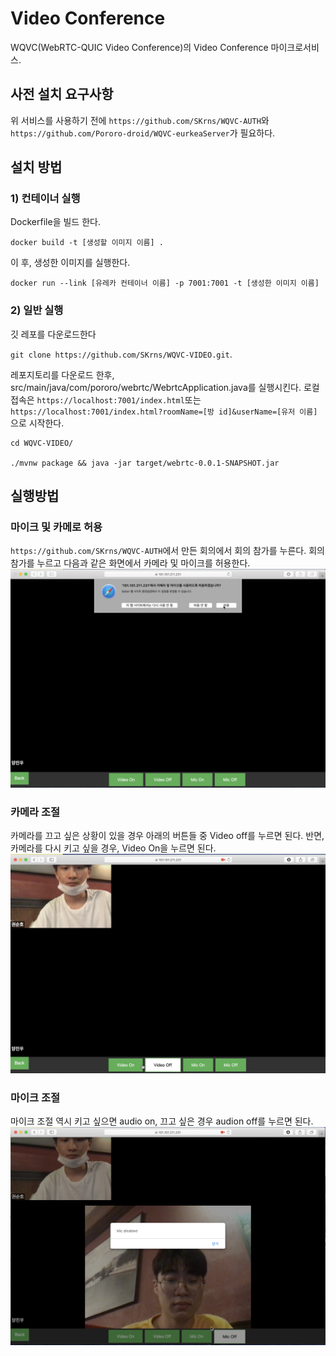 # Video Conference
WQVC(WebRTC-QUIC Video Conference)의 Video Conference 마이크로서비스.

## 사전 설치 요구사항
위 서비스를 사용하기 전에 `https://github.com/SKrns/WQVC-AUTH`와 `https://github.com/Pororo-droid/WQVC-eurkeaServer`가 필요하다.

## 설치 방법
### 1) 컨테이너 실행

Dockerfile을 빌드 한다.

```
docker build -t [생성할 이미지 이름] .
```

이 후, 생성한 이미지를 실행한다.

```
docker run --link [유레카 컨테이너 이름] -p 7001:7001 -t [생성한 이미지 이름]
```


### 2) 일반 실행

깃 레포를 다운로드한다 

`git clone https://github.com/SKrns/WQVC-VIDEO.git`.

레포지토리를 다운로드 한후, src/main/java/com/pororo/webrtc/WebrtcApplication.java를 실행시킨다.
로컬 접속은 `https://localhost:7001/index.html`또는 `https://localhost:7001/index.html?roomName=[방 id]&userName=[유저 이름]`으로 시작한다.

```
cd WQVC-VIDEO/

./mvnw package && java -jar target/webrtc-0.0.1-SNAPSHOT.jar
```

## 실행방법

### 마이크 및 카메로 허용
`https://github.com/SKrns/WQVC-AUTH`에서 만든 회의에서 회의 참가를 누른다. 회의 참가를 누르고 다음과 같은 화면에서 카메라 및 마이크를 허용한다.
![1](images/1.png)

### 카메라 조절
카메라를 끄고 싶은 상황이 있을 경우 아래의 버튼들 중 Video off를 누르면 된다. 반면, 카메라를 다시 키고 싶을 경우, Video On을 누르면 된다.
![mic](images/off.png)

### 마이크 조절
마이크 조절 역시 키고 싶으면 audio on, 끄고 싶은 경우 audion off를 누르면 된다.
![audio](images/audio_off.png)